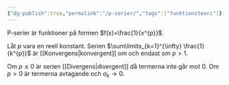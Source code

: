 ```yaml
---
{"dg-publish":true,"permalink":"/p-serier/","tags":["funktionsteori"]}
---
```


P-serier är funktioner på formen $f(x)=\frac{1}{x^{p}}$. 

Låt $p$ vara en reell konstant. Serien $\sum\limits_{k=1}^{\infty} \frac{1}{k^{p}}$ är [[Konvergens\|konvergent]] om och endast om $p>1$. 

Om $p\leq 0$ är serien [[Divergens\|divergent]] då termerna inte går mot 0. Om $p>0$ är termerna avtagande och $a_{k}\rightarrow 0$. 